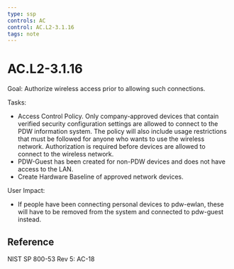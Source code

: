 ```yaml
---
type: ssp
controls: AC
control: AC.L2-3.1.16
tags: note
---
```


# AC.L2-3.1.16

Goal: Authorize wireless access prior to allowing such connections.

Tasks:

- Access Control Policy. Only company-approved devices that contain verified security configuration settings are allowed to connect to the PDW information system. The policy will also include usage restrictions that must be followed for anyone who wants to use the wireless network. Authorization is required before devices are allowed to connect to the wireless network.
- PDW-Guest has been created for non-PDW devices and does not have access to the LAN.
- Create Hardware Baseline of approved network devices.

User Impact:

- If people have been connecting personal devices to pdw-ewlan, these will have to be removed from the system and connected to pdw-guest instead.

## Reference

NIST SP 800-53 Rev 5: AC-18